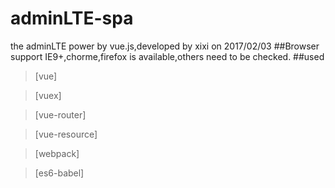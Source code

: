 # adminLTE-spa
the adminLTE power by vue.js,developed by xixi on 2017/02/03
##Browser support
IE9+,chorme,firefox is available,others need to be checked.
##used
> [vue]

> [vuex]

> [vue-router]

> [vue-resource]

> [webpack]

> [es6-babel]

